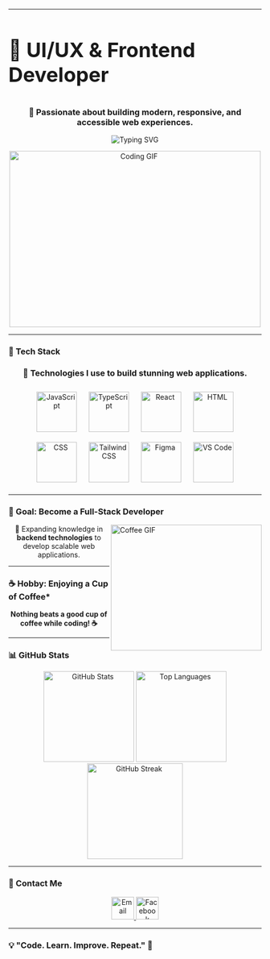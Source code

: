 

---
<h3 style="font-size: 40px; border-bottom: none;">🎨 UI/UX & Frontend Developer</h3>

<h3 align="center">🚀 Passionate about building <strong>modern, responsive, and accessible</strong> web experiences.</h3>


<div align="center">
  <img src="https://readme-typing-svg.demolab.com?font=Fira+Code&weight=600&size=32&duration=4000&pause=1000&color=36BCF7&center=true&width=700&lines=Coffee+Lover+%E2%98%95;Frontend+Enthusiast+%F0%9F%8C%90;Always+Learning+%F0%9F%92%AA" alt="Typing SVG" />
</div>

<p align="center">
  <img src="https://media1.giphy.com/media/ex5WFJM3hioHAIu5Vy/giphy.gif"  width="500" height="350" alt="Coding GIF" />
</p>

---
<h3 style="border-bottom: none">🚀 Tech Stack </h3>

<h3 align="center">🔹 Technologies I use to build stunning web applications.</h3>
<p align="center" style="margin: 10px;">
  <img src="https://cdn.jsdelivr.net/gh/devicons/devicon/icons/javascript/javascript-original.svg" height="80" alt="JavaScript" style="margin: 10px;" />
  <img src="https://cdn.jsdelivr.net/gh/devicons/devicon/icons/typescript/typescript-original.svg" height="80" alt="TypeScript" style="margin: 10px;" />
  <img src="https://cdn.jsdelivr.net/gh/devicons/devicon/icons/react/react-original.svg" height="80" alt="React" style="margin: 10px;" />
  <img src="https://cdn.jsdelivr.net/gh/devicons/devicon/icons/html5/html5-original.svg" height="80" alt="HTML" style="margin: 10px;" />
  <img src="https://cdn.jsdelivr.net/gh/devicons/devicon/icons/css3/css3-original.svg" height="80" alt="CSS" style="margin: 10px;" />
  <img src="https://www.svgrepo.com/show/374118/tailwind.svg" height="80" alt="Tailwind CSS" style="margin: 10px;" />
  <img src="https://cdn.jsdelivr.net/gh/devicons/devicon/icons/figma/figma-original.svg" height="80" alt="Figma" style="margin: 10px;" />
  <img src="https://cdn.jsdelivr.net/gh/devicons/devicon/icons/vscode/vscode-original.svg" height="80" alt="VS Code" style="margin: 10px;" />
</p>


---


<h3 style="border-bottom: none">🎯 Goal: Become a Full-Stack Developer</h3>
<img src="https://media0.giphy.com/media/pzryvxGeykOxeC0fWb/giphy.gif" align="right" width="300" height="250" alt="Coffee GIF" />

<p align="center">🔹 Expanding knowledge in <strong>backend technologies</strong> to develop scalable web applications.</p>
 
 

---
<h3 style="border-bottom: none">☕ Hobby: Enjoying a Cup of Coffee*</h3>
<p align="center">
 <span style="display: flex; align-items: center;"><strong>Nothing beats a good cup of coffee while coding! ☕</strong></span>
</p>



---


<h3 style="border-bottom: none">📊 GitHub Stats</h3>
<p align="center">
  <img src="https://github-readme-stats.vercel.app/api?username=duchoang2407&show_icons=true&theme=radical&count_private=true&hide_border=true" height="180" alt="GitHub Stats" />
  <img src="https://github-readme-stats.vercel.app/api/top-langs?username=duchoang2407&layout=compact&theme=radical&hide_border=true" height="180" alt="Top Languages" />
  <img src="https://github-readme-streak-stats.herokuapp.com/?user=duchoang2407&theme=radical&hide_border=true" height="190" alt="GitHub Streak" />
</p>

---
<h3 style="border-bottom: none">💌 Contact Me </h3> 
<p align="center">
  <a href="mailto:meme91men@gmail.com">
    <img src="https://img.shields.io/badge/Gmail-D14836?style=for-the-badge&logo=gmail&logoColor=white" height="45" alt="Email" />
  </a>
  <a href="https://www.facebook.com/profile.php?id=100081094806494">
    <img src="https://img.shields.io/badge/Facebook-1877F2?style=for-the-badge&logo=facebook&logoColor=white" height="45" alt="Facebook" />
  </a>
</p>

---
<h3 style="border-bottom: none">💡 "Code. Learn. Improve. Repeat." 🚀 </h3> 
